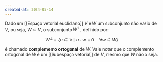 ```yaml
---
created-at: 2024-05-14
---
```


Dado um [[Espaço vetorial euclidiano]] $V$ e $W$ um subconjunto não vazio de $V$, ou seja, $W \subset V$, o subconjunto $W^{\perp}$, definido por:

$$W^{\perp} = \{u \in V \mid u \cdot w = 0 \quad \forall w \in W\}$$

é chamado **complemento ortogonal** de $W$. Vale notar que o complemento ortogonal de $W$ é um [[Subespaço vetorial]] de $V$, mesmo que $W$ não o seja.